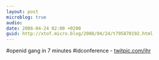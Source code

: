 ```yaml
---
layout: post
microblog: true
audio: 
date: 2008-04-24 02:00 +0200
guid: http://xtof.micro.blog/2008/04/24/t795870192.html
---
```

#openid gang in 7 minutes #idconference - [twitpic.com/jhr](http://twitpic.com/jhr)
